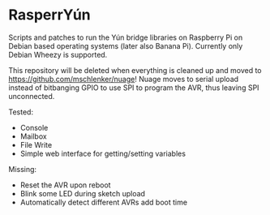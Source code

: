 # RasperrYún

Scripts and patches to run the Yún bridge libraries on Raspberry Pi on Debian based operating systems (later also Banana Pi). Currently only Debian Wheezy is supported.

This repository will be deleted when everything is cleaned up and moved to https://github.com/mschlenker/nuage! Nuage moves to serial upload instead of bitbanging GPIO to use SPI to program the AVR, thus leaving SPI unconnected.

Tested: 

* Console
* Mailbox
* File Write
* Simple web interface for getting/setting variables

Missing:

* Reset the AVR upon reboot
* Blink some LED during sketch upload
* Automatically detect different AVRs add boot time


